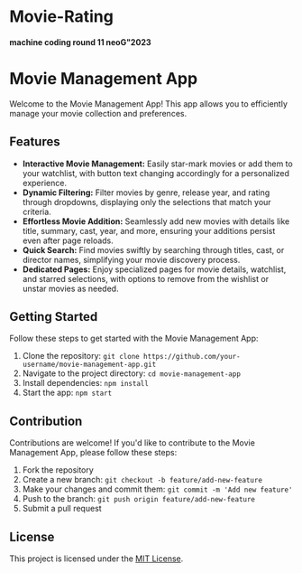 # Movie-Rating

#### machine coding round 11 neoG"2023

# Movie Management App

Welcome to the Movie Management App! This app allows you to efficiently manage your movie collection and preferences.

## Features

- **Interactive Movie Management:** Easily star-mark movies or add them to your watchlist, with button text changing accordingly for a personalized experience.
- **Dynamic Filtering:** Filter movies by genre, release year, and rating through dropdowns, displaying only the selections that match your criteria.
- **Effortless Movie Addition:** Seamlessly add new movies with details like title, summary, cast, year, and more, ensuring your additions persist even after page reloads.
- **Quick Search:** Find movies swiftly by searching through titles, cast, or director names, simplifying your movie discovery process.
- **Dedicated Pages:** Enjoy specialized pages for movie details, watchlist, and starred selections, with options to remove from the wishlist or unstar movies as needed.

## Getting Started

Follow these steps to get started with the Movie Management App:

1. Clone the repository: `git clone https://github.com/your-username/movie-management-app.git`
2. Navigate to the project directory: `cd movie-management-app`
3. Install dependencies: `npm install`
4. Start the app: `npm start`

## Contribution

Contributions are welcome! If you'd like to contribute to the Movie Management App, please follow these steps:

1. Fork the repository
2. Create a new branch: `git checkout -b feature/add-new-feature`
3. Make your changes and commit them: `git commit -m 'Add new feature'`
4. Push to the branch: `git push origin feature/add-new-feature`
5. Submit a pull request

## License

This project is licensed under the [MIT License](LICENSE).

